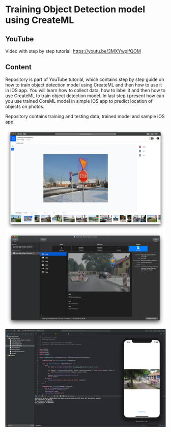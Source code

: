 # Training Object Detection model using CreateML

## YouTube
Video with step by step tutorial: https://youtu.be/3MXYwpifQOM

## Content
Repository is part of YouTube tutorial, which contains step by step guide on how to train object detection model using CreateML and then how to use it in iOS app. You will learn how to collect data, how to label it and then how to use CreateML to train object detection model. In last step i present how can you use trained CoreML model in simple iOS app to predict location of objects on photos.

Repository contains training and testing data, trained model and sample iOS app.

<img src="https://github.com/tombaranowicz/AssetsHosting/blob/master/ObjectDetectionLabeling.png"></img>
<img src="https://github.com/tombaranowicz/AssetsHosting/blob/master/ObjectDetectionTraining.png"></img>
<img src="https://github.com/tombaranowicz/AssetsHosting/blob/master/ObjectDetectioniOS.png"></img>



